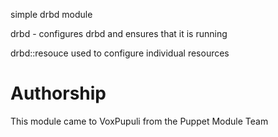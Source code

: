 simple drbd module

drbd - configures drbd and ensures that it is running

drbd::resouce used to configure individual resources

# Authorship

This module came to VoxPupuli from the Puppet Module Team
